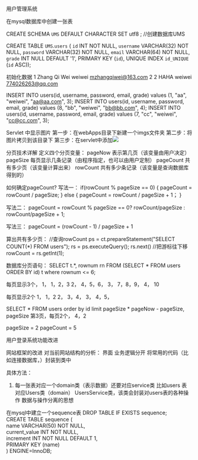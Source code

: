 
用户管理系统

在mysql数据库中创建一张表

CREATE SCHEMA `UMS` DEFAULT CHARACTER SET utf8 ;  //创建数据库UMS

CREATE TABLE `UMS`.`users` (
  `id` INT NOT NULL,
  `username` VARCHAR(32) NOT NULL,
  `password` VARCHAR(32) NOT NULL,
  `email` VARCHAR(64) NOT NULL,
  `grade` INT NULL DEFAULT '1',
  PRIMARY KEY (`id`),
  UNIQUE INDEX `id_UNIQUE` (`id` ASC));
  
初始化数据
1 Zhang Qi Wei weiwei mzhangqiwei@163.com 2
2 HAHA	    weiwei 774026263@qq.com


INSERT INTO users(id, username, password, email, grade) values
(1, "aa", "weiwei", "aa@aa.com", 3);
INSERT INTO users(id, username, password, email, grade) values
(8, "bb", "weiwei", "bb@bb.com", 4);
INSERT INTO users(id, username, password, email, grade) values
(7, "cc", "weiwei", "cc@cc.com", 3);




Servlet 中显示图片
第一步：在webApps目录下新建一个imgs文件夹
第二步：将图片拷贝到该目录下
第三步：在servlet中添加<img src="./imgs/图片名" />


分页技术详解
定义四个分页变量：
pageNow  表示第几页（该变量由用户决定）
pageSize 每页显示几条记录（由程序指定，也可以由用户定制）
pageCount 共有多少页（该变量计算出来）
rowCount  共有多少条记录（该变量是查询数据库得到的）

如何确定pageCount?
写法一：
if(rowCount % pageSize == 0) {
	pageCount = rowCount / pageSize;
} else {
	pageCount = rowCount / pageSize + 1；
}

写法二：
pageCount = rowCount % pageSize == 0? rowCount/pageSize : rowCount/pageSize + 1;

写法三：
pageCount = (rowCount - 1) / pageSize + 1

算出共有多少页：
//查询rowCount
ps = ct.prepareStatement("SELECT COUNT(*) FROM users");
rs = ps.executeQuery();
rs.next() //把游标往下移
rowCount = rs.getInt(1);

数据库分页语句：
SELECT t.*, rownum rn FROM (SELECT * FROM users ORDER BY id) t where rownum <= 6;

每页显示3个， 
1， 1，2，3
2， 4，5，6，
3， 7，8，9，
4， 10

每页显示2个
1， 1，2
2， 3，4，
3， 4，5，
 
SELECT * FROM users order by id limit pageSize * pageNow - pageSize, pageSize
第3页，每页2个， 4，2

pageSize = 2
pageCount = 5





用户登录系统功能改进


网站框架的改进
对当前网站结构的分析：
界面
业务逻辑分开
将常用的代码（比如连接数据库，）封装到类中

具体方法：
1. 每一张表对应一个domain类（表示数据）还要对应service类
比如users 表 对应Users类（domain） UsersService类，该类会封装对users表的各种操作
数据与操作分离的思想

在mysql中建立一个sequence表
    DROP TABLE IF EXISTS sequence;  
    CREATE TABLE sequence (  
             name VARCHAR(50) NOT NULL,  
             current_value INT NOT NULL,  
             increment INT NOT NULL DEFAULT 1,  
             PRIMARY KEY (name)  
    ) ENGINE=InnoDB;  
    
 


